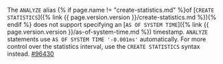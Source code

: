 The `ANALYZE` alias {% if page.name != "create-statistics.md" %}of [`CREATE STATISTICS`]({% link {{ page.version.version }}/create-statistics.md %}){% endif %} does not support specifying an [`AS OF SYSTEM TIME`]({% link {{ page.version.version }}/as-of-system-time.md %}) timestamp. `ANALYZE` statements use `AS OF SYSTEM TIME '-0.001ms'` automatically. For more control over the statistics interval, use the `CREATE STATISTICS` syntax instead. [#96430](https://github.com/cockroachdb/cockroach/issues/96430)